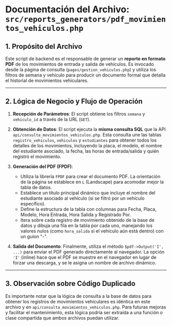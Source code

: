 # Documentación del Archivo: `src/reports_generators/pdf_movimientos_vehiculos.php`

## 1. Propósito del Archivo

Este script de backend es el responsable de generar un **reporte en formato PDF** de los movimientos de entrada y salida de vehículos. Es invocado desde la página de consulta (`pages/gestion_vehiculos.php`) y utiliza los filtros de semana y vehículo para producir un documento formal que detalla el historial de movimientos vehiculares.

---

## 2. Lógica de Negocio y Flujo de Operación

1.  **Recepción de Parámetros**: El script obtiene los filtros `semana` y `vehiculo_id` a través de la URL (`GET`).

2.  **Obtención de Datos**: El script ejecuta la **misma consulta SQL** que la API `api/consulta_movimientos_vehiculos.php`. Esta consulta une las tablas `registro_vehiculos`, `vehiculos` y `estudiantes` para obtener todos los detalles de los movimientos, incluyendo la placa, el modelo, el nombre del estudiante asociado, la fecha, las horas de entrada/salida y quién registró el movimiento.

3.  **Generación del PDF (FPDF)**: 
    *   Utiliza la librería `FPDF` para crear el documento PDF. La orientación de la página se establece en `L` (Landscape) para acomodar mejor la tabla de datos.
    *   Establece un título principal dinámico que incluye el nombre del estudiante asociado al vehículo (si se filtró por un vehículo específico).
    *   Define la estructura de la tabla con columnas para Fecha, Placa, Modelo, Hora Entrada, Hora Salida y Registrado Por.
    *   Itera sobre cada registro de movimiento obtenido de la base de datos y dibuja una fila en la tabla por cada uno, manejando los valores nulos (como `hora_salida` si el vehículo aún está dentro) con un guion "-".

4.  **Salida del Documento**: Finalmente, utiliza el método `$pdf->Output('I', ...)` para enviar el PDF generado directamente al navegador. La opción `'I'` (inline) hace que el PDF se muestre en el navegador en lugar de forzar una descarga, y se le asigna un nombre de archivo dinámico.

---

## 3. Observación sobre Código Duplicado

Es importante notar que la lógica de consulta a la base de datos para obtener los registros de movimientos vehiculares es idéntica en este archivo y en `api/consulta_movimientos_vehiculos.php`. Para futuras mejoras y facilitar el mantenimiento, esta lógica podría ser extraída a una función o clase compartida que ambos archivos puedan utilizar.
